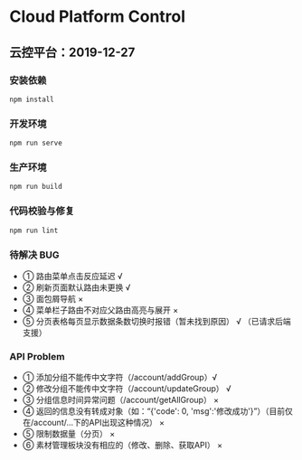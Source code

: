 # Cloud Platform Control

## 云控平台：2019-12-27

### 安装依赖

```install
npm install
```

### 开发环境

```serve
npm run serve
```

### 生产环境

```build
npm run build
```

### 代码校验与修复

```lint
npm run lint
```

### 待解决 BUG

- ① 路由菜单点击反应延迟 √
- ② 刷新页面默认路由未更换 √
- ③ 面包屑导航 ×
- ④ 菜单栏子路由不对应父路由高亮与展开 ×
- ⑤ 分页表格每页显示数据条数切换时报错（暂未找到原因） √ （已请求后端支援）


### API Problem

- ① 添加分组不能传中文字符（/account/addGroup）√
- ② 修改分组不能传中文字符（/account/updateGroup） √
- ③ 分组信息时间异常问题（/account/getAllGroup） ×
- ④ 返回的信息没有转成对象（如：“{'code': 0, 'msg':'修改成功'}”）（目前仅在/account/...下的API出现这种情况） ×
- ⑤ 限制数据量（分页） ×
- ⑥ 素材管理板块没有相应的（修改、删除、获取API） ×